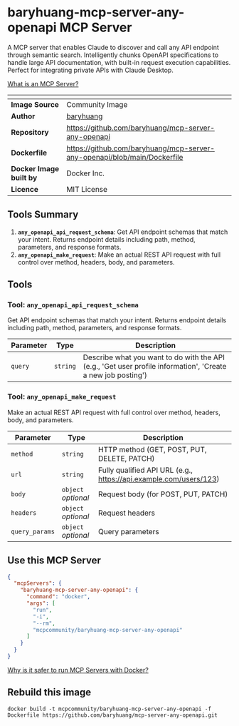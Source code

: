 # baryhuang-mcp-server-any-openapi MCP Server

A MCP server that enables Claude to discover and call any API endpoint through semantic search. Intelligently chunks OpenAPI specifications to handle large API documentation, with built-in request execution capabilities. Perfect for integrating private APIs with Claude Desktop.

[What is an MCP Server?](https://www.anthropic.com/news/model-context-protocol)

| <!-- --> | <!-- --> |
|-----------|---------|
| **Image Source** | Community Image |
| **Author** | [baryhuang](https://github.com/baryhuang) |
| **Repository** | https://github.com/baryhuang/mcp-server-any-openapi |
| **Dockerfile** | https://github.com/baryhuang/mcp-server-any-openapi/blob/main/Dockerfile |
| **Docker Image built by** | Docker Inc. |
| **Licence** | MIT License |

## Tools Summary

 1. **`any_openapi_api_request_schema`**: Get API endpoint schemas that match your intent. Returns endpoint details including path, method, parameters, and response formats.
 1. **`any_openapi_make_request`**: Make an actual REST API request with full control over method, headers, body, and parameters.

## Tools

### Tool: **`any_openapi_api_request_schema`**

Get API endpoint schemas that match your intent. Returns endpoint details including path, method, parameters, and response formats.

| Parameter | Type | Description |
| - | - | - |
| `query` | `string` | Describe what you want to do with the API (e.g., 'Get user profile information', 'Create a new job posting') |

### Tool: **`any_openapi_make_request`**

Make an actual REST API request with full control over method, headers, body, and parameters.

| Parameter | Type | Description |
| - | - | - |
| `method` | `string` | HTTP method (GET, POST, PUT, DELETE, PATCH) |
| `url` | `string` | Fully qualified API URL (e.g., https://api.example.com/users/123) |
| `body` | `object` *optional* | Request body (for POST, PUT, PATCH) |
| `headers` | `object` *optional* | Request headers |
| `query_params` | `object` *optional* | Query parameters |

## Use this MCP Server

```json
{
  "mcpServers": {
    "baryhuang-mcp-server-any-openapi": {
      "command": "docker",
      "args": [
        "run",
        "-i",
        "--rm",
        "mcpcommunity/baryhuang-mcp-server-any-openapi"
      ]
    }
  }
}
```

[Why is it safer to run MCP Servers with Docker?](https://www.docker.com/blog/the-model-context-protocol-simplifying-building-ai-apps-with-anthropic-claude-desktop-and-docker/)

## Rebuild this image

```console
docker build -t mcpcommunity/baryhuang-mcp-server-any-openapi -f Dockerfile https://github.com/baryhuang/mcp-server-any-openapi.git
```

